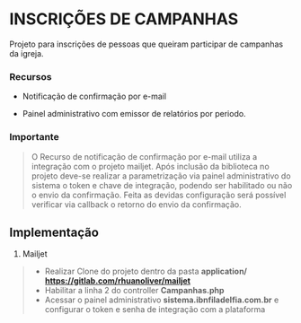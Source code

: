 # INSCRIÇÕES DE CAMPANHAS
Projeto para inscrições de pessoas que queiram participar de campanhas da igreja.


### Recursos
<!-- * Painel com 4 stagios. -->
* Notificação de confirmação por e-mail
<!-- * Contador de vagas disponíveis -->
* Painel administrativo com emissor de relatórios por periodo.

### Importante 

> O Recurso de notificação de confirmação por e-mail utiliza a integração com o projeto mailjet. Após inclusão da biblioteca no projeto deve-se realizar a parametrização via painel administrativo do sistema o token e chave de integração, podendo ser habilitado ou não o envio da confirmação. Feita as devidas configuração será possível verificar via callback o retorno do envio da confirmação.


## Implementação 
1. Mailjet

> - Realizar Clone do projeto dentro da pasta **application/
https://gitlab.com/rhuanoliver/mailjet**
> - Habilitar a linha 2 do controller **Campanhas.php**
>- Acessar o painel administrativo **sistema.ibnfiladelfia.com.br** 
e configurar o token e senha de integração com a plataforma
